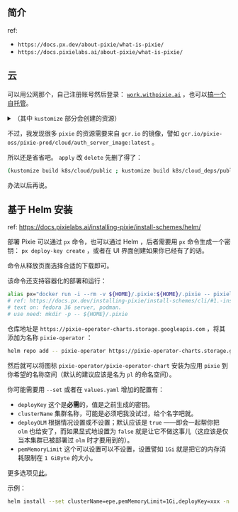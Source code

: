 
## 简介

ref:

- `https://docs.px.dev/about-pixie/what-is-pixie/`
- `https://docs.pixielabs.ai/about-pixie/what-is-pixie/`

## 云

可以用公网那个，自己注册账号然后登录： [`work.withpixie.ai`](https://work.withpixie.ai/auth/login) ，也可以[搞一个自托管](https://docs.px.dev/installing-pixie/install-guides/self-hosted-pixie/)。

<details>

<summary>（其中 <code>kustomize</code> 部分会创建的资源）</summary>

~~~ test
[root@node1 pixie]# kustomize build k8s/cloud_deps/base/elastic/operator | kubectl apply -f -
namespace/elastic-system created
customresourcedefinition.apiextensions.k8s.io/agents.agent.k8s.elastic.co created
customresourcedefinition.apiextensions.k8s.io/apmservers.apm.k8s.elastic.co created
customresourcedefinition.apiextensions.k8s.io/beats.beat.k8s.elastic.co created
customresourcedefinition.apiextensions.k8s.io/elasticmapsservers.maps.k8s.elastic.co created
customresourcedefinition.apiextensions.k8s.io/elasticsearches.elasticsearch.k8s.elastic.co created
customresourcedefinition.apiextensions.k8s.io/enterprisesearches.enterprisesearch.k8s.elastic.co created
customresourcedefinition.apiextensions.k8s.io/kibanas.kibana.k8s.elastic.co created
serviceaccount/elastic-operator created
clusterrole.rbac.authorization.k8s.io/elastic-operator created
clusterrole.rbac.authorization.k8s.io/elastic-operator-edit created
clusterrole.rbac.authorization.k8s.io/elastic-operator-view created
clusterrolebinding.rbac.authorization.k8s.io/elastic-operator created
configmap/elastic-operator created
secret/elastic-webhook-server-cert created
service/elastic-webhook-server created
statefulset.apps/elastic-operator created
validatingwebhookconfiguration.admissionregistration.k8s.io/elastic-webhook.k8s.elastic.co created
[root@node1 pixie]# kustomize build k8s/cloud_deps/public | kubectl apply -f -
I0804 17:46:46.993875   20122 request.go:645] Throttling request took 1.174609694s, request: GET:https://apiserver.cluster.local:6443/apis/tenant.kubesphere.io/v1alpha1?timeout=32s
serviceaccount/nats created
serviceaccount/nats-server created
serviceaccount/stan created
clusterrole.rbac.authorization.k8s.io/plc:nats-server created
clusterrole.rbac.authorization.k8s.io/plc:stan created
clusterrolebinding.rbac.authorization.k8s.io/plc:nats-server-binding created
clusterrolebinding.rbac.authorization.k8s.io/plc:stan-binding created
configmap/nats-config created
configmap/pl-announcement-config created
configmap/pl-auth-connector-config created
configmap/pl-errors-config created
configmap/pl-ld-config created
configmap/pl-oauth-config created
configmap/pl-sentry-dsn-config created
configmap/segment-config created
configmap/stan-config created
service/pl-nats created
service/pl-stan created
service/postgres created
persistentvolumeclaim/postgres-pv-claim created
deployment.apps/postgres created
statefulset.apps/pl-nats created
statefulset.apps/pl-stan created
poddisruptionbudget.policy/pl-stan-pdb created
elasticsearch.elasticsearch.k8s.elastic.co/pl-elastic created
[root@node1 pixie]# kustomize build k8s/cloud/public/ | kubectl apply -f -
role.rbac.authorization.k8s.io/pl-kuberesolver-role created
rolebinding.rbac.authorization.k8s.io/pl-kuberesolver-role-binding created
configmap/hydra-config created
configmap/kratos-config created
configmap/pl-analytics-config created
configmap/pl-artifact-config created
configmap/pl-bq-config created
configmap/pl-contact-config created
configmap/pl-db-config created
configmap/pl-domain-config created
configmap/pl-indexer-config created
configmap/pl-oauth-config unchanged
configmap/pl-ory-service-config created
configmap/pl-script-bundles-config created
configmap/pl-scriptmgr-config created
configmap/pl-service-config created
configmap/pl-support-access-config created
configmap/pl-tls-config created
configmap/proxy-envoy-config created
service/api-service created
service/artifact-tracker-service created
service/auth-service created
service/cloud-proxy-service created
service/config-manager-service created
service/cron-script-service created
service/hydra created
service/kratos created
service/plugin-service created
service/profile-service created
service/project-manager-service created
service/scriptmgr-service created
service/vzconn-service created
service/vzmgr-service created
deployment.apps/api-server created
deployment.apps/artifact-tracker-server created
deployment.apps/auth-server created
deployment.apps/cloud-proxy created
deployment.apps/config-manager-server created
deployment.apps/cron-script-server created
deployment.apps/hydra created
deployment.apps/indexer-server created
deployment.apps/kratos created
deployment.apps/metrics-server created
deployment.apps/plugin-server created
deployment.apps/profile-server created
deployment.apps/project-manager-server created
deployment.apps/scriptmgr-server created
deployment.apps/vzconn-server created
deployment.apps/vzmgr-server created
job.batch/create-admin-job created
job.batch/create-hydra-client-job created
job.batch/plugin-db-updater-job created
[root@node1 pixie]# 
~~~

</details>

不过，我发现很多 `pixie` 的资源需要来自 `gcr.io` 的镜像，譬如 `gcr.io/pixie-oss/pixie-prod/cloud/auth_server_image:latest` 。

所以还是省省吧。 `apply` 改 `delete` 先删了得了：

~~~ sh
(kustomize build k8s/cloud/public ; kustomize build k8s/cloud_deps/public ; kustomize build k8s/cloud_deps/base/elastic/operator) | kubectl delete -f-
~~~

办法以后再说。

## 基于 Helm 安装

ref: https://docs.pixielabs.ai/installing-pixie/install-schemes/helm/

部署 Pixie 可以通过 `px` 命令，也可以通过 Helm ，后者需要用 `px` 命令生成一个密钥： `px deploy-key create` ，或者在 UI 界面创建如果你已经有了的话。

命令从释放页面选择合适的下载即可。

该命令还支持容器化的部署和运行：

~~~ sh
alias px="docker run -i --rm -v ${HOME}/.pixie:${HOME}/.pixie -- pixielabs/px"
# ref: https://docs.px.dev/installing-pixie/install-schemes/cli/#1.-install-the-pixie-cli-using-docker
# text on: fedora 36 server, podman.
# use need: mkdir -p -- ${HOME}/.pixie
~~~

仓库地址是 `https://pixie-operator-charts.storage.googleapis.com` ，将其添加为名称 `pixie-operator` ：

~~~ sh
helm repo add -- pixie-operator https://pixie-operator-charts.storage.googleapis.com
~~~

然后就可以将图标 `pixie-operator/pixie-operator-chart` 安装为应用 `pixie` 到你希望的名称空间（默认的建议应该是名为 `pl` 的命名空间）。

你可能需要用 `--set` 或者在 `values.yaml` 增加的配置有：

- `deployKey` 这个是**必需**的，值是之前生成的密钥。
- `clusterName` 集群名称，可能是必须吧我没试过，给个名字吧就。
- `deployOLM` 根据情况设置或不设置；默认应该是 `true` ——即会一起帮你把 `olm` 也给安了，而如果显式地设置为 `false` 就是让它不做这事儿（这应该是仅当本集群已被部署过 `olm` 时才要用到的）。
- `pemMemoryLimit` 这个可以设置可以不设置，设置譬如 `1Gi` 就是把它的内存消耗限制在 `1 GiByte` 的大小。

更多选项见[此](https://docs.px.dev/reference/admin/deploy-options/)。

示例：

~~~ sh
helm install --set clusterName=epe,pemMemoryLimit=1Gi,deployKey=xxx -n pl --create-namespace -- pixie pixie-operator/pixie-operator-chart
~~~



